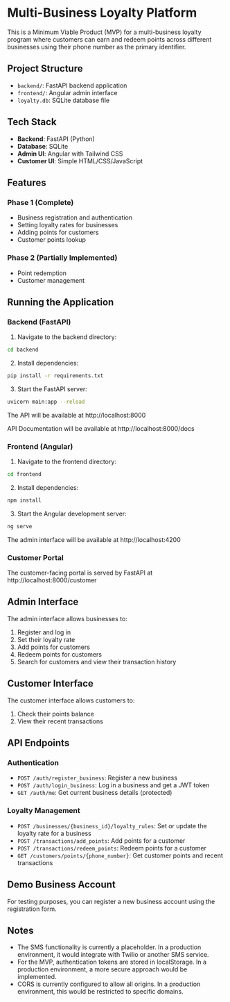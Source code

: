 # Multi-Business Loyalty Platform

This is a Minimum Viable Product (MVP) for a multi-business loyalty program where customers can earn and redeem points across different businesses using their phone number as the primary identifier.

## Project Structure

- `backend/`: FastAPI backend application
- `frontend/`: Angular admin interface
- `loyalty.db`: SQLite database file

## Tech Stack

- **Backend**: FastAPI (Python)
- **Database**: SQLite
- **Admin UI**: Angular with Tailwind CSS
- **Customer UI**: Simple HTML/CSS/JavaScript

## Features

### Phase 1 (Complete)
- Business registration and authentication
- Setting loyalty rates for businesses
- Adding points for customers
- Customer points lookup

### Phase 2 (Partially Implemented)
- Point redemption
- Customer management

## Running the Application

### Backend (FastAPI)

1. Navigate to the backend directory:
```bash
cd backend
```

2. Install dependencies:
```bash
pip install -r requirements.txt
```

3. Start the FastAPI server:
```bash
uvicorn main:app --reload
```

The API will be available at http://localhost:8000

API Documentation will be available at http://localhost:8000/docs

### Frontend (Angular)

1. Navigate to the frontend directory:
```bash
cd frontend
```

2. Install dependencies:
```bash
npm install
```

3. Start the Angular development server:
```bash
ng serve
```

The admin interface will be available at http://localhost:4200

### Customer Portal

The customer-facing portal is served by FastAPI at http://localhost:8000/customer

## Admin Interface

The admin interface allows businesses to:

1. Register and log in
2. Set their loyalty rate
3. Add points for customers
4. Redeem points for customers
5. Search for customers and view their transaction history

## Customer Interface

The customer interface allows customers to:

1. Check their points balance
2. View their recent transactions

## API Endpoints

### Authentication
- `POST /auth/register_business`: Register a new business
- `POST /auth/login_business`: Log in a business and get a JWT token
- `GET /auth/me`: Get current business details (protected)

### Loyalty Management
- `POST /businesses/{business_id}/loyalty_rules`: Set or update the loyalty rate for a business
- `POST /transactions/add_points`: Add points for a customer
- `POST /transactions/redeem_points`: Redeem points for a customer
- `GET /customers/points/{phone_number}`: Get customer points and recent transactions

## Demo Business Account

For testing purposes, you can register a new business account using the registration form.

## Notes

- The SMS functionality is currently a placeholder. In a production environment, it would integrate with Twilio or another SMS service.
- For the MVP, authentication tokens are stored in localStorage. In a production environment, a more secure approach would be implemented.
- CORS is currently configured to allow all origins. In a production environment, this would be restricted to specific domains.
